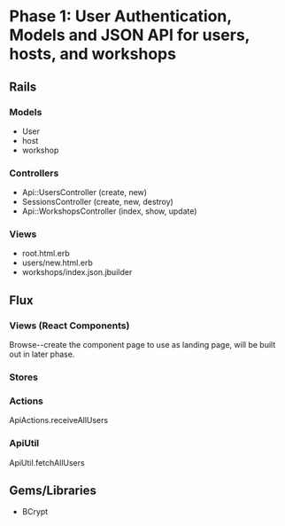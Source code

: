 # Phase 1: User Authentication, Models and JSON API for users, hosts, and workshops

## Rails
### Models
* User
* host
* workshop


### Controllers
* Api::UsersController (create, new)
* SessionsController (create, new, destroy)
* Api::WorkshopsController (index, show, update)

### Views
* root.html.erb
* users/new.html.erb
* workshops/index.json.jbuilder

## Flux
### Views (React Components)
Browse--create the component page to use as landing page, will be built out in later phase.

### Stores

### Actions
ApiActions.receiveAllUsers

### ApiUtil
ApiUtil.fetchAllUsers

## Gems/Libraries
* BCrypt
